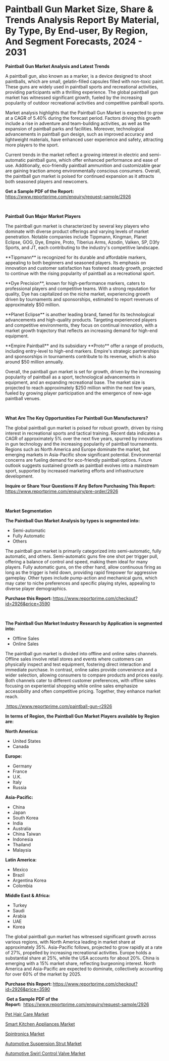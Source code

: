 <p><h1>Paintball Gun Market Size, Share & Trends Analysis Report By Material, By Type, By End-user, By Region, And Segment Forecasts, 2024 - 2031</h1></p><p><strong>Paintball Gun Market Analysis and Latest Trends</strong></p>
<p><p>A paintball gun, also known as a marker, is a device designed to shoot paintballs, which are small, gelatin-filled capsules filled with non-toxic paint. These guns are widely used in paintball sports and recreational activities, providing participants with a thrilling experience. The global paintball gun market has witnessed significant growth, fueled by the increasing popularity of outdoor recreational activities and competitive paintball sports.</p><p>Market analysis highlights that the Paintball Gun Market is expected to grow at a CAGR of 5.40% during the forecast period. Factors driving this growth include a rise in adventure and team-building activities, as well as the expansion of paintball parks and facilities. Moreover, technological advancements in paintball gun design, such as improved accuracy and lightweight materials, have enhanced user experience and safety, attracting more players to the sport.</p><p>Current trends in the market reflect a growing interest in electric and semi-automatic paintball guns, which offer enhanced performance and ease of use. Additionally, eco-friendly paintball ammunition and customizable gear are gaining traction among environmentally conscious consumers. Overall, the paintball gun market is poised for continued expansion as it attracts both seasoned players and newcomers.</p></p>
<p><strong>Get a Sample PDF of the Report:&nbsp;</strong> <a href="https://www.reportprime.com/enquiry/request-sample/2926">https://www.reportprime.com/enquiry/request-sample/2926</a></p>
<p>&nbsp;</p>
<p><strong>Paintball Gun Major Market Players</strong></p>
<p><p>The paintball gun market is characterized by several key players who dominate with diverse product offerings and varying levels of market penetration. Notable companies include Tippmann, Kingman, Planet Eclipse, GOG, Dye, Empire, Proto, Tiberius Arms, Azodin, Valken, SP, D3fy Sports, and JT, each contributing to the industry's competitive landscape.</p><p>**Tippmann** is recognized for its durable and affordable markers, appealing to both beginners and seasoned players. Its emphasis on innovation and customer satisfaction has fostered steady growth, projected to continue with the rising popularity of paintball as a recreational sport.</p><p>**Dye Precision**, known for high-performance markers, caters to professional players and competitive teams. With a strong reputation for quality, Dye has capitalized on the niche market, experiencing growth driven by tournaments and sponsorships, estimated to report revenues of approximately $50 million.</p><p>**Planet Eclipse** is another leading brand, famed for its technological advancements and high-quality products. Targeting experienced players and competitive environments, they focus on continual innovation, with a market growth trajectory that reflects an increasing demand for high-end equipment.</p><p>**Empire Paintball** and its subsidiary **Proto** offer a range of products, including entry-level to high-end markers. Empire's strategic partnerships and sponsorships in tournaments contribute to its revenue, which is also around $50 million annually.</p><p>Overall, the paintball gun market is set for growth, driven by the increasing popularity of paintball as a sport, technological advancements in equipment, and an expanding recreational base. The market size is projected to reach approximately $250 million within the next few years, fueled by growing player participation and the emergence of new-age paintball venues. </p></p>
<p>&nbsp;</p>
<p><strong>What Are The Key Opportunities For Paintball Gun Manufacturers?</strong></p>
<p><p>The global paintball gun market is poised for robust growth, driven by rising interest in recreational sports and tactical training. Recent data indicates a CAGR of approximately 5% over the next five years, spurred by innovations in gun technology and the increasing popularity of paintball tournaments. Regions such as North America and Europe dominate the market, but emerging markets in Asia-Pacific show significant potential. Environmental concerns are fueling demand for eco-friendly paintball options. Future outlook suggests sustained growth as paintball evolves into a mainstream sport, supported by increased marketing efforts and infrastructure development.</p></p>
<p><strong>Inquire or Share Your Questions If Any Before Purchasing This Report:</strong> <a href="https://www.reportprime.com/enquiry/pre-order/2926">https://www.reportprime.com/enquiry/pre-order/2926</a></p>
<p>&nbsp;</p>
<p><strong>Market Segmentation</strong></p>
<p><strong>The Paintball Gun Market Analysis by types is segmented into:</strong></p>
<p><ul><li>Semi-automatic</li><li>Fully Automatic</li><li>Others</li></ul></p>
<p><p>The paintball gun market is primarily categorized into semi-automatic, fully automatic, and others. Semi-automatic guns fire one shot per trigger pull, offering a balance of control and speed, making them ideal for many players. Fully automatic guns, on the other hand, allow continuous firing as long as the trigger is held down, providing rapid firepower for aggressive gameplay. Other types include pump-action and mechanical guns, which may cater to niche preferences and specific playing styles, appealing to diverse player demographics.</p></p>
<p><strong>Purchase this Report:&nbsp;</strong><a href="https://www.reportprime.com/checkout?id=2926&price=3590">https://www.reportprime.com/checkout?id=2926&price=3590</a></p>
<p>&nbsp;</p>
<p><strong>The Paintball Gun Market Industry Research by Application is segmented into:</strong></p>
<p><ul><li>Offline Sales</li><li>Online Sales</li></ul></p>
<p><p>The paintball gun market is divided into offline and online sales channels. Offline sales involve retail stores and events where customers can physically inspect and test equipment, fostering direct interaction and immediate purchase. In contrast, online sales provide convenience and a wider selection, allowing consumers to compare products and prices easily. Both channels cater to different customer preferences, with offline sales focusing on experiential shopping while online sales emphasize accessibility and often competitive pricing. Together, they enhance market reach.</p></p>
<p><a href="https://www.reportprime.com/paintball-gun-r2926">&nbsp;https://www.reportprime.com/paintball-gun-r2926</a></p>
<p><strong>In terms of Region, the Paintball Gun Market Players available by Region are:</strong></p>
<p>
    <p> <strong> North America: </strong>
        <ul>
            <li>United States</li>
            <li>Canada</li>
        </ul>
        </p> 
    <p> <strong> Europe: </strong>
        <ul>
            <li>Germany</li>
            <li>France</li>
            <li>U.K.</li>
            <li>Italy</li>
            <li>Russia</li>
        </ul>
        </p> 
    <p> <strong> Asia-Pacific: </strong>
        <ul>
            <li>China</li>
            <li>Japan</li>
            <li>South Korea</li>
            <li>India</li>
            <li>Australia</li>
            <li>China Taiwan</li>
            <li>Indonesia</li>
            <li>Thailand</li>
            <li>Malaysia</li>
        </ul>
        </p> 
    <p> <strong> Latin America: </strong>
        <ul>
            <li>Mexico</li>
            <li>Brazil</li>
            <li>Argentina Korea</li>
            <li>Colombia</li>
        </ul>
        </p> 
    <p> <strong> Middle East & Africa: </strong>
        <ul>
            <li>Turkey</li>
            <li>Saudi</li>
            <li>Arabia</li>
            <li>UAE</li>
            <li>Korea</li>
        </ul>
    </p>
    </p>
<p><p>The global paintball gun market has witnessed significant growth across various regions, with North America leading in market share at approximately 35%. Asia-Pacific follows, projected to grow rapidly at a rate of 27%, propelled by increasing recreational activities. Europe holds a substantial share at 25%, while the USA accounts for about 20%. China is emerging with a 15% market share, reflecting burgeoning interest. North America and Asia-Pacific are expected to dominate, collectively accounting for over 60% of the market by 2025.</p></p>
<p><strong>Purchase this Report: </strong><a href="https://www.reportprime.com/checkout?id=2926&price=3590">https://www.reportprime.com/checkout?id=2926&price=3590</a></p>
<p>&nbsp;<strong>Get a Sample PDF of the Report:&nbsp;&nbsp;</strong><a href="https://www.reportprime.com/enquiry/request-sample/2926">https://www.reportprime.com/enquiry/request-sample/2926</a></p>
<p><strong></strong></p>
<p><p><a href="https://medium.com/@karinaokon97/pet-hair-care-market-global-market-trends-and-market-forecast-2024-2031-b8b2defcfbc2">Pet Hair Care Market</a></p><p><a href="https://github.com/Krish2023na/Market-Research-Report-List-6/blob/main/smart-kitchen-appliances-market.md">Smart Kitchen Appliances Market</a></p><p><a href="https://medium.com/@karinaokon97/how-regional-and-global-trends-are-shaping-the-spintronics-market-for-the-year-2024-2031-81c614c308f1">Spintronics Market</a></p><p><a href="https://issuu.com/reportprime-2/docs/automotive-suspension-strut-market-_0f9e3fba7defc1">Automotive Suspension Strut Market</a></p><p><a href="https://issuu.com/reportprime-2/docs/automotive-swirl-control-valve-mark_bfc57f7b550e24">Automotive Swirl Control Valve Market</a></p></p>